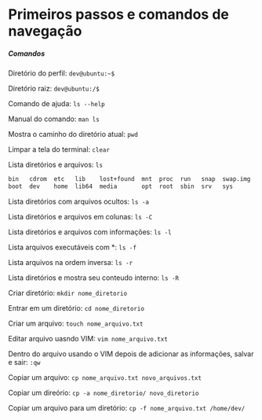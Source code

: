 # Primeiros passos e comandos de navegação


##### Comandos
Diretório do perfil: `dev@ubuntu:~$`

Diretório raiz: `dev@ubuntu:/$`

Comando de ajuda: `ls --help`

Manual do comando: `man ls`

Mostra o caminho do diretório atual: `pwd`

Limpar a tela do terminal: `clear`

Lista diretórios e arquivos: `ls`
~~~bash
bin   cdrom  etc   lib    lost+found  mnt  proc  run   snap  swap.img  tmp  var
boot  dev    home  lib64  media       opt  root  sbin  srv   sys       usr
~~~

Lista diretórios com arquivos ocultos: `ls -a`

Lista diretórios e arquivos em colunas: `ls -C`

Lista diretórios e arquivos com informações: `ls -l`

Lista arquivos executáveis com *: `ls -f`

Lista arquivos na ordem inversa: `ls -r`

Lista diretórios e mostra seu conteudo interno: `ls -R`

Criar diretório: `mkdir nome_diretorio`

Entrar em um diretório: `cd nome_diretorio`

Criar um arquivo: `touch nome_arquivo.txt`

Editar arquivo uasndo VIM: `vim nome_arquivo.txt`

Dentro do arquivo usando o VIM depois de adicionar as informações, salvar e sair: `:qw`

Copiar um arquivo: `cp nome_arquivo.txt novo_arquivos.txt`

Copiar um direório: `cp -a nome_diretorio/ novo_diretorio`

Copiar um arquivo para um diretório: `cp -f nome_arquivo.txt /home/dev/`
